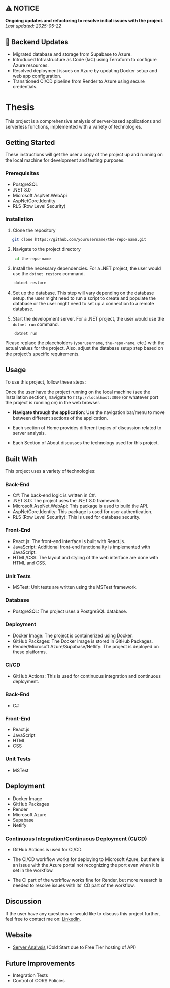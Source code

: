 ## ⚠️ NOTICE  
**Ongoing updates and refactoring to resolve initial issues with the project.**  
_Last updated: 2025-05-22_


## 🔄 Backend Updates
- Migrated database and storage from Supabase to Azure.
- Introduced Infrastructure as Code (IaC) using Terraform to configure Azure resources.
- Resolved deployment issues on Azure by updating Docker setup and web app configuration.
- Transitioned CI/CD pipeline from Render to Azure using secure credentials.



# Thesis
This project is a comprehensive analysis of server-based applications and serverless functions, implemented with a variety of technologies.

## Getting Started
These instructions will get the user a copy of the project up and running on the local machine for development and testing purposes.

### Prerequisites
- PostgreSQL
- .NET 8.0
- Microsoft.AspNet.WebApi
- AspNetCore.Identity
- RLS (Row Level Security)


### Installation

1. Clone the repository
```bash
   git clone https://github.com/yourusername/the-repo-name.git
```
2. Navigate to the project directory
```bash
    cd the-repo-name
```
3. Install the necessary dependencies. For a .NET project, the user would use the `dotnet restore` command.
```bash
    dotnet restore
```
4. Set up the database. This step will vary depending on the database setup. the user might need to run a script to create and populate the database or the user might need to set up a connection to a remote database.

5. Start the development server. For a .NET project, the user would use the `dotnet run` command.
```bash
    dotnet run
```

Please replace the placeholders (`yourusername`, `the-repo-name`, etc.) with the actual values for the project. Also, adjust the database setup step based on the project's specific requirements.

## Usage
To use this project, follow these steps:

Once the user have the project running on the local machine (see the Installation section), navigate to `http://localhost:3000` (or whatever port the project is running on) in the web browser.

- **Navigate through the application**: 
Use the navigation bar/menu to move between different sections of the application. 

- Each section of Home provides different topics of discussion related to server analysis.
- Each Section of About discusses the technology used for this project.

## Built With
This project uses a variety of technologies:

### Back-End
- C#: The back-end logic is written in C#.
- .NET 8.0: The project uses the .NET 8.0 framework.
- Microsoft.AspNet.WebApi: This package is used to build the API.
- AspNetCore.Identity: This package is used for user authentication.
- RLS (Row Level Security): This is used for database security.

### Front-End
- React.js: The front-end interface is built with React.js.
- JavaScript: Additional front-end functionality is implemented with JavaScript.
- HTML/CSS: The layout and styling of the web interface are done with HTML and CSS.

### Unit Tests
- MSTest: Unit tests are written using the MSTest framework.

### Database
- PostgreSQL: The project uses a PostgreSQL database.

### Deployment
- Docker Image: The project is containerized using Docker.
- GitHub Packages: The Docker image is stored in GitHub Packages.
- Render/Microsoft Azure/Supabase/Netlify: The project is deployed on these platforms.

### CI/CD
- GitHub Actions: This is used for continuous integration and continuous deployment.

### Back-End
- C#

### Front-End
- React.js
- JavaScript
- HTML
- CSS

### Unit Tests
- MSTest

## Deployment
- Docker Image
- GitHub Packages
- Render
- Microsoft Azure
- Supabase
- Netlify

### Continuous Integration/Continuous Deployment (CI/CD)
- GitHub Actions is used for CI/CD.

- The CI/CD workflow works for deploying to Microsoft Azure, but there is an issue with the Azure portal not recognizing the port even when it is set in the workflow.

- The CI part of the workflow works fine for Render, but more research is needed to resolve issues with its' CD part of the workflow.

## Discussion
If the user have any questions or would like to discuss this project further, feel free to contact me on: 
[LinkedIn](https://www.linkedin.com/in/yakhoub-soumare-2019/).

## Website
- [Server Analysis](https://server-analysis.netlify.app/) (Cold Start due to Free Tier hosting of API)

## Future Improvements
- Integration Tests
- Control of CORS Policies